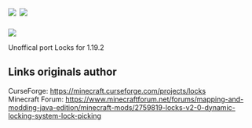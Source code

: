 # [![](http://cf.way2muchnoise.eu/full_locks_downloads.svg)](https://minecraft.curseforge.com/projects/locks) [![](http://cf.way2muchnoise.eu/versions/locks.svg)](https://minecraft.curseforge.com/projects/locks)
![](http://i.imgur.com/M8Np4IB.png)

Unoffical port Locks for 1.19.2

## Links originals author
CurseForge: https://minecraft.curseforge.com/projects/locks  
Minecraft Forum: https://www.minecraftforum.net/forums/mapping-and-modding-java-edition/minecraft-mods/2759819-locks-v2-0-dynamic-locking-system-lock-picking
